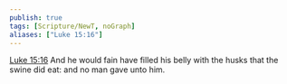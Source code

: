 ```yaml
---
publish: true
tags: [Scripture/NewT, noGraph]
aliases: ["Luke 15:16"]
---
```

[Luke 15:16](https://churchofjesuschrist.org/study/scriptures/nt/luke/15?lang=eng&id=p16#p16) And he would fain have filled his belly with the husks that the swine did eat: and no man gave unto him.
